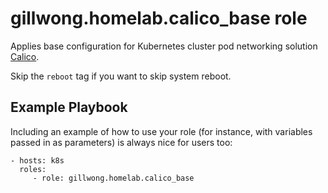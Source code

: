 gillwong.homelab.calico_base role
=========

Applies base configuration for Kubernetes cluster pod networking solution [Calico](https://www.tigera.io/project-calico/).

Skip the `reboot` tag if you want to skip system reboot.

Example Playbook
----------------

Including an example of how to use your role (for instance, with variables passed in as parameters) is always nice for users too:

    - hosts: k8s
      roles:
         - role: gillwong.homelab.calico_base
